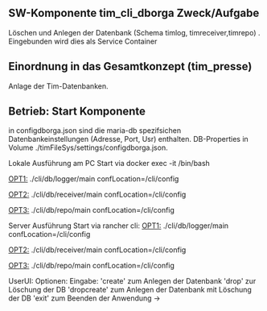 SW-Komponente tim_cli_dborga Zweck/Aufgabe
------------------------------------------
Löschen und Anlegen der Datenbank (Schema timlog, timreceiver,timrepo) .
Eingebunden wird dies als Service Container

Einordnung in das Gesamtkonzept (tim_presse)
--------------------------------------------
Anlage der Tim-Datenbanken.  


Betrieb: Start Komponente
--------------------------------
in configdborga.json sind die maria-db spezifsichen Datenbankeinstellungen (Adresse, Port, Usr) enthalten.
DB-Properties in Volume ./timFileSys/settings/configdborga.json. 



Lokale Ausführung am PC
Start via docker exec -it <ContID> /bin/bash 

<OPT1:> ./cli/db/logger/main confLocation=/cli/config 

<OPT2:> ./cli/db/receiver/main confLocation=/cli/config 

<OPT3:> ./cli/db/repo/main confLocation=/cli/config


Server Ausführung
Start via rancher cli:
<OPT1:> ./cli/db/logger/main confLocation=/cli/config 

<OPT2:> ./cli/db/receiver/main confLocation=/cli/config 

<OPT3:> ./cli/db/repo/main confLocation=/cli/config



UserUI:
Optionen: Eingabe:
'create' zum Anlegen der Datenbank
'drop' zur Löschung der DB
'dropcreate' zum Anlegen der Datenbank mit Löschung der DB
'exit' zum Beenden der Anwendung
-> 

